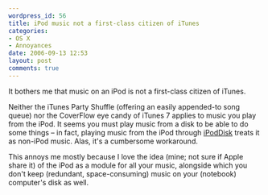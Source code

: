 ```yaml
---
wordpress_id: 56
title: iPod music not a first-class citizen of iTunes
categories:
- OS X
- Annoyances
date: 2006-09-13 12:53
layout: post
comments: true
---
```

It bothers me that music on an iPod is not a first-class citizen of iTunes.

Neither the iTunes Party Shuffle (offering an easily appended-to song queue) nor the CoverFlow eye candy of iTunes 7 applies to music you play from the iPod. It seems you must play music from a disk to be able to do some things &ndash; in fact, playing music from the iPod through <a href="http://ipoddisk.ourbiti.com/">iPodDisk</a> treats it as non-iPod music. Alas, it's a cumbersome workaround.

This annoys me mostly because I love the idea (mine; not sure if Apple share it) of the iPod as a module for all your music, alongside which you don't keep (redundant, space-consuming) music on your (notebook) computer's disk as well.
